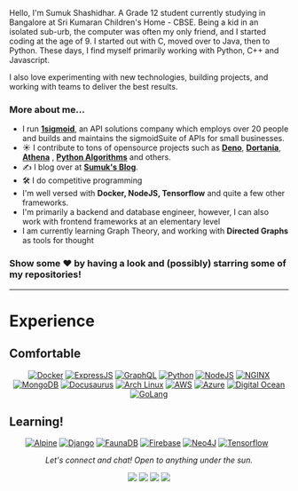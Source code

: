 

Hello, I'm Sumuk Shashidhar. A Grade 12 student currently studying in Bangalore at Sri Kumaran Children's Home - CBSE. Being a kid in an isolated sub-urb, the computer was often my only friend, and I started coding at the age of 9. I started out with C, moved over to Java, then to Python. These days, I find myself primarily working with Python, C++ and Javascript. 

I also love experimenting with new technologies, building projects, and working with teams to deliver the best results. 


### More about me...

- I run **[1sigmoid](https://1sigmoid.ml)**, an API solutions company which employs over 20 people and builds and maintains the sigmoidSuite of APIs for small businesses. 
- ☀️ I contribute to tons of opensource projects such as **[Deno](https://deno.land)**, **[Dortania](https://dortania.github.io/)**, **[Athena](https://1athena.ml)** , **[Python Algorithms](https://github.com/TheAlgorithms/Python)** and others. 
- ✍️ I blog over at **[Sumuk's Blog](https://blog.sumukshashidhar.com)**.
- 🛠 I do competitive programming
- I'm well versed with **Docker, NodeJS, Tensorflow** and quite a few other frameworks. 
- I'm primarily a backend and database engineer, however, I can also work with frontend frameworks at an elementary level
- I am currently learning Graph Theory, and working with **Directed Graphs** as tools for thought



### Show some ❤️ by having a look and (possibly) starring some of my repositories!


<hr>


# Experience

## Comfortable

<div align='center'>
  <a href='' target="_blank"><img src="https://www.vectorlogo.zone/logos/docker/docker-ar21.svg" alt="Docker"/></a>
  <a href='' target="_blank"><img src="https://www.vectorlogo.zone/logos/expressjs/expressjs-ar21.svg" alt="ExpressJS"/></a>
  <a href='' target="_blank"><img src="https://www.vectorlogo.zone/logos/graphql/graphql-ar21.svg" alt="GraphQL"/></a>
  <a href='' target="_blank"><img src="https://www.vectorlogo.zone/logos/python/python-ar21.svg" alt="Python"/></a>
  <a href='' target="_blank"><img src="https://www.vectorlogo.zone/logos/nodejs/nodejs-horizontal.svg" alt="NodeJS"/></a>
  <a href='' target="_blank"><img src="https://www.vectorlogo.zone/logos/nginx/nginx-ar21.svg" alt="NGINX"/></a>
  <a href='' target="_blank"><img src="https://www.vectorlogo.zone/logos/mongodb/mongodb-ar21.svg" alt="MongoDB"/></a>
  <a href='' target="_blank"><img src="https://www.vectorlogo.zone/logos/docusaurus/docusaurus-ar21.svg" alt="Docusaurus"/></a>
  <a href='' target="_blank"><img src="https://www.vectorlogo.zone/logos/archlinux/archlinux-ar21.svg" alt="Arch Linux"/></a>
  <a href='' target="_blank"><img src="https://www.vectorlogo.zone/logos/amazon_aws/amazon_aws-ar21.svg" alt="AWS"/></a>
  <a href='' target="_blank"><img src="https://www.vectorlogo.zone/logos/microsoft_azure/microsoft_azure-ar21.svg" alt="Azure"/></a>
  <a href='' target="_blank"><img src="https://www.vectorlogo.zone/logos/digitalocean/digitalocean-ar21.svg" alt="Digital Ocean"/></a>
  <a href='' target="_blank"><img src="https://www.vectorlogo.zone/logos/golang/golang-ar21.svg" alt="GoLang"/></a>
</div>

## Learning!
<div align='center'>
  <a href='' target="_blank"><img src="https://www.vectorlogo.zone/logos/alpinelinux/alpinelinux-ar21.svg" alt="Alpine"/></a>
  <a href='' target="_blank"><img src="https://www.vectorlogo.zone/logos/djangoproject/djangoproject-ar21.svg" alt="Django"/></a>
  <a href='' target="_blank"><img src="https://www.vectorlogo.zone/logos/fauna/fauna-ar21.svg" alt="FaunaDB"/></a>
  <a href='' target="_blank"><img src="https://www.vectorlogo.zone/logos/firebase/firebase-ar21.svg" alt="Firebase"/></a>
  <a href='' target="_blank"><img src="https://www.vectorlogo.zone/logos/neo4j/neo4j-ar21.svg" alt="Neo4J"/></a>
  <a href='' target="_blank"><img src="https://www.vectorlogo.zone/logos/tensorflow/tensorflow-ar21.svg" alt="Tensorflow"/></a>
  <a href='' target="_blank"><img src="" alt="" width="" height=""/></a>
  <a href='' target="_blank"><img src="" alt="" width="" height=""/></a>
</div>

<p align="center">
  <i>Let's connect and chat! Open to anything under the sun.</i>

  <p align="center">
    <a href="https://twitter.com/sumukshashidhar" alt="Twitter"><img src="https://raw.githubusercontent.com/sumukshashidhar/sumukshashidhar/master/readme/twitter-fill.svg"></a>
    <a href="https://www.linkedin.com/in/sumuks/" alt="Linkedin"><img src="https://raw.githubusercontent.com/sumukshashidhar/sumukshashidhar/master/readme/linkedin-fill.svg"></a>
    <a href="mailto:sumuk@sumukshashidhar.com" alt="Contact me"><img src="https://raw.githubusercontent.com/sumukshashidhar/sumukshashidhar/master/readme/mail-fill.svg"></a>
    <a href="https://sumukshashidhar.com" alt="My site"><img src="https://raw.githubusercontent.com/sumukshashidhar/sumukshashidhar/master/readme/external-link-line.svg"></a>
  </p>

